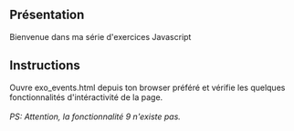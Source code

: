 ## Présentation

Bienvenue dans ma série d'exercices Javascript

## Instructions

Ouvre exo_events.html depuis ton browser préféré et vérifie les quelques fonctionnalités d'intéractivité de la page. <br><br>
*PS: Attention, la fonctionnalité 9 n'existe pas.*
